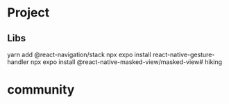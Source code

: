 # Project

## Libs
  yarn add @react-navigation/stack
    npx expo install react-native-gesture-handler
    npx expo install @react-native-masked-view/masked-view# hiking
# community
